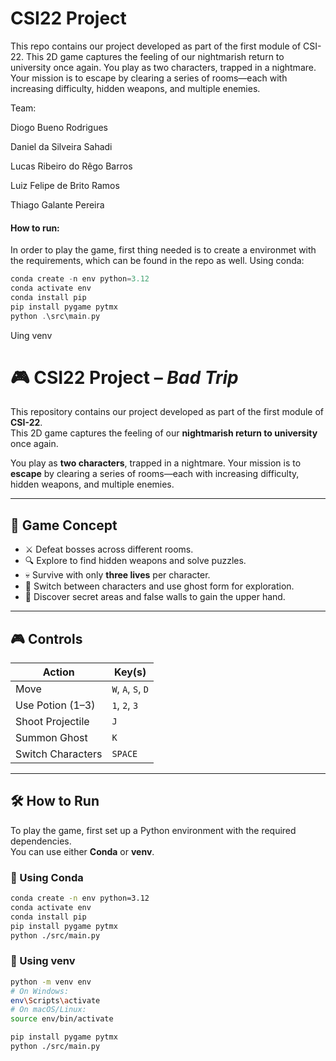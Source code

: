 # CSI22 Project

This repo contains our project developed as part of the first module of CSI-22. This 2D game captures the feeling of our nightmarish return to university once again. You play as two characters, trapped in a nightmare. Your mission is to escape by clearing a series of rooms—each with increasing difficulty, hidden weapons, and multiple enemies. 

Team:

 Diogo Bueno Rodrigues
 
 Daniel da Silveira Sahadi
 
 Lucas Ribeiro do Rêgo Barros
 
 Luiz Felipe de Brito Ramos
 
 Thiago Galante Pereira

 #### How to run:
 In order to play the game, first thing needed is to create a environmet with the requirements, which can be found in the repo as well.
 Using conda:
```cpp
conda create -n env python=3.12
conda activate env
conda install pip
pip install pygame pytmx
python .\src\main.py
```

 Uing venv

 # 🎮 CSI22 Project – *Bad Trip*

This repository contains our project developed as part of the first module of **CSI-22**.  
This 2D game captures the feeling of our **nightmarish return to university** once again.

You play as **two characters**, trapped in a nightmare. Your mission is to **escape** by clearing a series of rooms—each with increasing difficulty, hidden weapons, and multiple enemies.

---

## 🧠 Game Concept

- ⚔️ Defeat bosses across different rooms.
- 🔍 Explore to find hidden weapons and solve puzzles.
- 💀 Survive with only **three lives** per character.
- 👻 Switch between characters and use ghost form for exploration.
- 🧩 Discover secret areas and false walls to gain the upper hand.

---

## 🎮 Controls

| Action               | Key(s)             |
|----------------------|--------------------|
| Move                 | `W`, `A`, `S`, `D`  |
| Use Potion (1–3)     | `1`, `2`, `3`       |
| Shoot Projectile     | `J`                |
| Summon Ghost         | `K`                |
| Switch Characters    | `SPACE`            |

---

## 🛠️ How to Run

To play the game, first set up a Python environment with the required dependencies.  
You can use either **Conda** or **venv**.

### 🔹 Using Conda

```bash
conda create -n env python=3.12
conda activate env
conda install pip
pip install pygame pytmx
python ./src/main.py
```
### 🔹 Using venv

```bash
python -m venv env
# On Windows:
env\Scripts\activate
# On macOS/Linux:
source env/bin/activate

pip install pygame pytmx
python ./src/main.py
```

